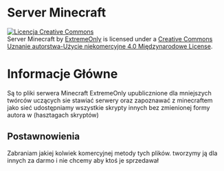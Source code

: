 # Server Minecraft
<a rel="license" href="http://creativecommons.org/licenses/by-nc/4.0/"><img alt="Licencja Creative Commons" style="border-width:0" src="https://i.creativecommons.org/l/by-nc/4.0/88x31.png" /></a><br /><span xmlns:dct="http://purl.org/dc/terms/" property="dct:title">Server Minecraft</span> by <a xmlns:cc="http://creativecommons.org/ns#" href="https://ExtremeOnly.net.pl" property="cc:attributionName" rel="cc:attributionURL">ExtremeOnly</a> is licensed under a <a rel="license" href="http://creativecommons.org/licenses/by-nc/4.0/">Creative Commons Uznanie autorstwa-Użycie niekomercyjne 4.0 Międzynarodowe License</a>.

# Informacje Główne
Są to pliki serwera Minecraft ExtremeOnly upublicznione dla mniejszych twórców uczących sie stawiać serwery oraz zapoznawać z minecraftem
jako sieć udostępniamy wszystkie skrypty innych bez zmienionej formy autora w (hasztagach skryptów)

## Postawnowienia
Zabraniam jakiej kolwiek komercyjnej metody tych plików. tworzymy ją dla innych za darmo i nie chcemy aby ktoś je sprzedawał
